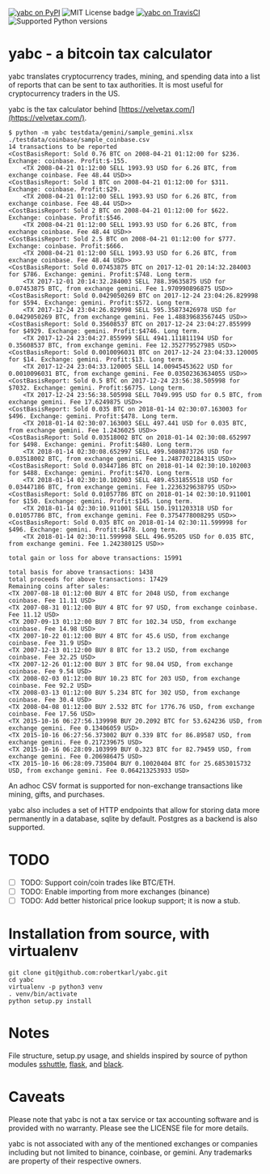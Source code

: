 [![yabc on PyPI](https://img.shields.io/pypi/v/yabc.svg)](https://pypi.org/project/yabc/)
![MIT License badge](https://img.shields.io/badge/license-MIT-green.svg)
[![yabc on TravisCI](https://travis-ci.org/robertkarl/yabc.svg?branch=master)](https://travis-ci.org/robertkarl/yabc)
![Supported Python versions](https://img.shields.io/pypi/pyversions/yabc.svg)

# yabc - a bitcoin tax calculator
yabc translates cryptocurrency trades, mining, and spending data into a list of
reports that can be sent to tax authorities. It is most useful for
cryptocurrency traders in the US.

yabc is the tax calculator behind [https://velvetax.com/](https://velvetax.com/).

```
$ python -m yabc testdata/gemini/sample_gemini.xlsx ./testdata/coinbase/sample_coinbase.csv
14 transactions to be reported
<CostBasisReport: Sold 0.76 BTC on 2008-04-21 01:12:00 for $236. Exchange: coinbase. Profit:$-155.
	<TX 2008-04-21 01:12:00 SELL 1993.93 USD for 6.26 BTC, from exchange coinbase. Fee 48.44 USD>>
<CostBasisReport: Sold 1 BTC on 2008-04-21 01:12:00 for $311. Exchange: coinbase. Profit:$29.
	<TX 2008-04-21 01:12:00 SELL 1993.93 USD for 6.26 BTC, from exchange coinbase. Fee 48.44 USD>>
<CostBasisReport: Sold 2 BTC on 2008-04-21 01:12:00 for $622. Exchange: coinbase. Profit:$546.
	<TX 2008-04-21 01:12:00 SELL 1993.93 USD for 6.26 BTC, from exchange coinbase. Fee 48.44 USD>>
<CostBasisReport: Sold 2.5 BTC on 2008-04-21 01:12:00 for $777. Exchange: coinbase. Profit:$666.
	<TX 2008-04-21 01:12:00 SELL 1993.93 USD for 6.26 BTC, from exchange coinbase. Fee 48.44 USD>>
<CostBasisReport: Sold 0.07453875 BTC on 2017-12-01 20:14:32.284003 for $786. Exchange: gemini. Profit:$748. Long term.
	<TX 2017-12-01 20:14:32.284003 SELL 788.39635875 USD for 0.07453875 BTC, from exchange gemini. Fee 1.970990896875 USD>>
<CostBasisReport: Sold 0.0429050269 BTC on 2017-12-24 23:04:26.829998 for $594. Exchange: gemini. Profit:$572. Long term.
	<TX 2017-12-24 23:04:26.829998 SELL 595.35873426978 USD for 0.0429050269 BTC, from exchange gemini. Fee 1.48839683567445 USD>>
<CostBasisReport: Sold 0.35608537 BTC on 2017-12-24 23:04:27.855999 for $4929. Exchange: gemini. Profit:$4746. Long term.
	<TX 2017-12-24 23:04:27.855999 SELL 4941.111811194 USD for 0.35608537 BTC, from exchange gemini. Fee 12.352779527985 USD>>
<CostBasisReport: Sold 0.0010096031 BTC on 2017-12-24 23:04:33.120005 for $14. Exchange: gemini. Profit:$13. Long term.
	<TX 2017-12-24 23:04:33.120005 SELL 14.00945453622 USD for 0.0010096031 BTC, from exchange gemini. Fee 0.03502363634055 USD>>
<CostBasisReport: Sold 0.5 BTC on 2017-12-24 23:56:38.505998 for $7032. Exchange: gemini. Profit:$6775. Long term.
	<TX 2017-12-24 23:56:38.505998 SELL 7049.995 USD for 0.5 BTC, from exchange gemini. Fee 17.6249875 USD>>
<CostBasisReport: Sold 0.035 BTC on 2018-01-14 02:30:07.163003 for $496. Exchange: gemini. Profit:$478. Long term.
	<TX 2018-01-14 02:30:07.163003 SELL 497.441 USD for 0.035 BTC, from exchange gemini. Fee 1.2436025 USD>>
<CostBasisReport: Sold 0.03518002 BTC on 2018-01-14 02:30:08.652997 for $498. Exchange: gemini. Profit:$480. Long term.
	<TX 2018-01-14 02:30:08.652997 SELL 499.5080873726 USD for 0.03518002 BTC, from exchange gemini. Fee 1.2487702184315 USD>>
<CostBasisReport: Sold 0.03447186 BTC on 2018-01-14 02:30:10.102003 for $488. Exchange: gemini. Profit:$470. Long term.
	<TX 2018-01-14 02:30:10.102003 SELL 489.4531855518 USD for 0.03447186 BTC, from exchange gemini. Fee 1.2236329638795 USD>>
<CostBasisReport: Sold 0.01057786 BTC on 2018-01-14 02:30:10.911001 for $150. Exchange: gemini. Profit:$145. Long term.
	<TX 2018-01-14 02:30:10.911001 SELL 150.1911203318 USD for 0.01057786 BTC, from exchange gemini. Fee 0.3754778008295 USD>>
<CostBasisReport: Sold 0.035 BTC on 2018-01-14 02:30:11.599998 for $496. Exchange: gemini. Profit:$478. Long term.
	<TX 2018-01-14 02:30:11.599998 SELL 496.95205 USD for 0.035 BTC, from exchange gemini. Fee 1.242380125 USD>>

total gain or loss for above transactions: 15991

total basis for above transactions: 1438
total proceeds for above transactions: 17429
Remaining coins after sales:
<TX 2007-08-18 01:12:00 BUY 4 BTC for 2048 USD, from exchange coinbase. Fee 11.11 USD>
<TX 2007-08-31 01:12:00 BUY 4 BTC for 97 USD, from exchange coinbase. Fee 11.12 USD>
<TX 2007-09-13 01:12:00 BUY 7 BTC for 102.34 USD, from exchange coinbase. Fee 14.98 USD>
<TX 2007-10-22 01:12:00 BUY 4 BTC for 45.6 USD, from exchange coinbase. Fee 31.9 USD>
<TX 2007-12-13 01:12:00 BUY 8 BTC for 13.2 USD, from exchange coinbase. Fee 32.25 USD>
<TX 2007-12-26 01:12:00 BUY 3 BTC for 98.04 USD, from exchange coinbase. Fee 9.54 USD>
<TX 2008-02-03 01:12:00 BUY 10.23 BTC for 203 USD, from exchange coinbase. Fee 92.2 USD>
<TX 2008-03-13 01:12:00 BUY 5.234 BTC for 302 USD, from exchange coinbase. Fee 30.4 USD>
<TX 2008-04-08 01:12:00 BUY 2.532 BTC for 1776.76 USD, from exchange coinbase. Fee 17.56 USD>
<TX 2015-10-16 06:27:56.139998 BUY 20.2092 BTC for 53.624236 USD, from exchange gemini. Fee 0.13406059 USD>
<TX 2015-10-16 06:27:56.373002 BUY 0.339 BTC for 86.89587 USD, from exchange gemini. Fee 0.217239675 USD>
<TX 2015-10-16 06:28:09.103999 BUY 0.323 BTC for 82.79459 USD, from exchange gemini. Fee 0.206986475 USD>
<TX 2015-10-16 06:28:09.735004 BUY 0.10020404 BTC for 25.6853015732 USD, from exchange gemini. Fee 0.064213253933 USD>
```

An adhoc CSV format is supported for non-exchange transactions like mining, gifts, and purchases.

yabc also includes a set of HTTP endpoints that allow for storing data more
permanently in a database, sqlite by default. Postgres as a backend is also supported.

# TODO

- [ ] TODO: Support coin/coin trades like BTC/ETH.
- [ ] TODO: Enable importing from more exchanges (binance)
- [ ] TODO: Add better historical price lookup support; it is now a stub.

# Installation from source, with virtualenv
```
git clone git@github.com:robertkarl/yabc.git
cd yabc
virtualenv -p python3 venv
. venv/bin/activate
python setup.py install
```

# Notes
File structure, setup.py usage, and shields inspired by source of python
modules [sshuttle](https://github.com/sshuttle/sshuttle),
[flask](https://github.com/pallets/flask), and
[black](https://github.com/psf/black/blob/master/README.md).

# Caveats
Please note that yabc is not a tax service or tax accounting software and is
provided with no warranty. Please see the LICENSE file for more details.

yabc is not associated with any of the mentioned exchanges or companies
including but not limited to binance, coinbase, or gemini. Any trademarks are
property of their respective owners.

